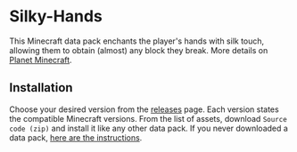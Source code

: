 # Silky-Hands

This Minecraft data pack enchants the player's hands with silk touch, allowing them to obtain (almost) any block they break.
More details on [Planet Minecraft](https://www.planetminecraft.com/data-pack/silky-hands).

## Installation
Choose your desired version from the [releases](https://github.com/One-Nose/Silky-Hands/releases) page. Each version states the compatible Minecraft versions.
From the list of assets, download `Source code (zip)` and install it like any other data pack. If you never downloaded a data pack, [here are the instructions](https://www.planetminecraft.com/blog/how-to-download-and-install-minecraft-data-packs/).
